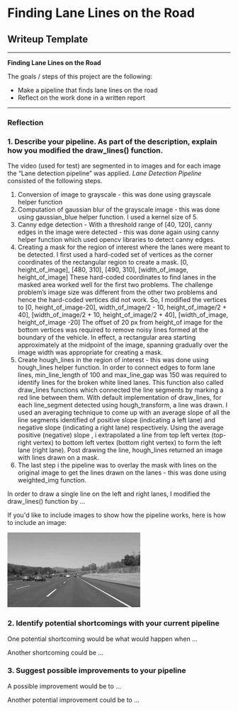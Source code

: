 # **Finding Lane Lines on the Road** 

## Writeup Template

---

**Finding Lane Lines on the Road**

The goals / steps of this project are the following:
* Make a pipeline that finds lane lines on the road
* Reflect on the work done in a written report


[//]: # (Image References)

[image1]: ./examples/grayscale.jpg "Grayscale"

---

### Reflection

### 1. Describe your pipeline. As part of the description, explain how you modified the draw_lines() function.

The video (used for test) are segmented in to images and for each image the “Lane detection pipeline” was applied. 
*Lane Detection Pipeline* consisted of the following steps. 
1. Conversion of image to grayscale - this was done using grayscale helper function
2. Computation of gaussian blur of the grayscale image  - this was done using gaussian_blue helper function. I used a kernel size of 5. 
3. Canny edge detection - With a threshold range of [40, 120], canny edges in the image were detected - this was done again using canny helper function which used opencv libraries to detect canny edges. 
4. Creating a mask for the region of interest where the lanes were meant to be detected. 
I first used a hard-coded set of vertices as the corner coordinates of the rectangular region to create a mask. [0, height_of_image], [480, 310], [490, 310], [width_of_image, height_of_image]
These hard-coded coordinates to find lanes in the masked area worked well for the first two problems. The challenge problem’s image size was different from the other two problems and hence the hard-coded vertices did not work. 
So, I modified the vertices to [0, height_of_image-20], width_of_image/2 - 10, height_of_image/2 + 40], [width_of_image/2 + 10, height_of_image/2 + 40], [width_of_image, height_of_image -20]
The offset of 20 px from height_of image for the bottom vertices was required to remove noisy lines formed at the boundary of the vehicle. 
In effect, a rectangular area starting approximately at the midpoint of the image, spanning gradually over the image width was appropriate for creating a mask. 
5. Create hough_lines in the region of interest - this was done using hough_lines helper function. In order to connect edges to form lane lines, min_line_length of 100 and max_line_gap was 150 was required to identify lines for the broken white lined lanes. 
This function also called draw_lines functions which connected the line segments by marking a red line between them. With default implementation of draw_lines, for each line_segment detected using hough_transform, a line was drawn. 
I used an averaging technique to come up with an average slope of all the line segments identified of positive slope (indicating a left lane) and negative slope (indicating a right lane) respectively. Using the average positive (negative) slope , i extrapolated a line from top left vertex (top-right vertex) to bottom left vertex (bottom right vertex) to form the left lane (right lane). Post drawing the line, hough_lines returned an image with lines drawn on a mask. 
6. The last step i the pipeline was to overlay the mask with lines on the original image to get the lines drawn on the lanes - this was done using weighted_img function. 



In order to draw a single line on the left and right lanes, I modified the draw_lines() function by ...

If you'd like to include images to show how the pipeline works, here is how to include an image: 

![alt text][image1]


### 2. Identify potential shortcomings with your current pipeline


One potential shortcoming would be what would happen when ... 

Another shortcoming could be ...


### 3. Suggest possible improvements to your pipeline

A possible improvement would be to ...

Another potential improvement could be to ...
